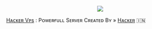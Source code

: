 <p align="center"><a href="https://t.me/JaiHindChatting"><img src="https://telegra.ph/file/fcdb4b7a3944ee238abc3.jpg"></a></p>

[Hᴀᴄᴋᴇʀ Vᴘs](https://t.me/JaiHindChatting) : Pᴏᴡᴇʀғᴜʟʟ Sᴇʀᴠᴇʀ
Cʀᴇᴀᴛᴇᴅ Bʏ » [Hᴀᴄᴋᴇʀ](https://t.me/RymOfficial) 🇮🇳
